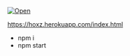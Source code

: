 [![Open](https://www.herokucdn.com/deploy/button.svg)](https://hoxz.herokuapp.com/index.html)

https://hoxz.herokuapp.com/index.html

- npm i
- npm start